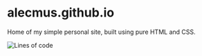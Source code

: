 # alecmus.github.io
Home of my simple personal site, built using pure HTML and CSS.

<p>
  <img alt="Lines of code" src="https://img.shields.io/tokei/lines/github/alecmus/alecmus.github.io">
</p>
